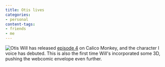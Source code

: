 ```yaml
---
title: Otis lives
categories:
- personal
content-tags:
- friends
- me
---
```


![Otis](/media/2006-04-27-otis-lives/Otis.thumbnail.jpg)
Will has released [episode 4][2] on Calico Monkey, and the character I voice has debuted.  This is also the first time Will's incorporated some 3D, pushing the webcomic envelope even further.

   [2]: http://calicomonkey.com/index.php?ep=4
